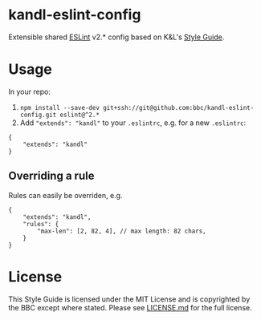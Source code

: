 # kandl-eslint-config

Extensible shared [ESLint](http://eslint.org/) v2.* config based on K&L's [Style Guide](https://github.com/bbc/kandl-style-guide).

# Usage

In your repo:

1. `npm install --save-dev git+ssh://git@github.com:bbc/kandl-eslint-config.git eslint@^2.*`
2. Add `"extends": "kandl"` to your `.eslintrc`, e.g. for a new `.eslintrc`:
```
{
    "extends": "kandl"
}
```

## Overriding a rule

Rules can easily be overriden, e.g.

```
{
    "extends": "kandl",
    "rules": {
        "max-len": [2, 82, 4], // max length: 82 chars,
    }
}
```

# License

This Style Guide is licensed under the MIT License and is copyrighted by the BBC except where stated. Please see [LICENSE.md](LICENSE.md) for the full license.
